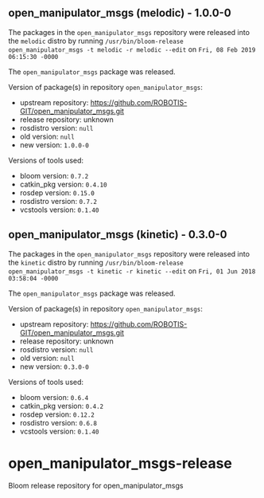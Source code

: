 ## open_manipulator_msgs (melodic) - 1.0.0-0

The packages in the `open_manipulator_msgs` repository were released into the `melodic` distro by running `/usr/bin/bloom-release open_manipulator_msgs -t melodic -r melodic --edit` on `Fri, 08 Feb 2019 06:15:30 -0000`

The `open_manipulator_msgs` package was released.

Version of package(s) in repository `open_manipulator_msgs`:

- upstream repository: https://github.com/ROBOTIS-GIT/open_manipulator_msgs.git
- release repository: unknown
- rosdistro version: `null`
- old version: `null`
- new version: `1.0.0-0`

Versions of tools used:

- bloom version: `0.7.2`
- catkin_pkg version: `0.4.10`
- rosdep version: `0.15.0`
- rosdistro version: `0.7.2`
- vcstools version: `0.1.40`


## open_manipulator_msgs (kinetic) - 0.3.0-0

The packages in the `open_manipulator_msgs` repository were released into the `kinetic` distro by running `/usr/bin/bloom-release open_manipulator_msgs -t kinetic -r kinetic --edit` on `Fri, 01 Jun 2018 03:58:04 -0000`

The `open_manipulator_msgs` package was released.

Version of package(s) in repository `open_manipulator_msgs`:

- upstream repository: https://github.com/ROBOTIS-GIT/open_manipulator_msgs.git
- release repository: unknown
- rosdistro version: `null`
- old version: `null`
- new version: `0.3.0-0`

Versions of tools used:

- bloom version: `0.6.4`
- catkin_pkg version: `0.4.2`
- rosdep version: `0.12.2`
- rosdistro version: `0.6.8`
- vcstools version: `0.1.40`


# open_manipulator_msgs-release
Bloom release repository for open_manipulator_msgs
